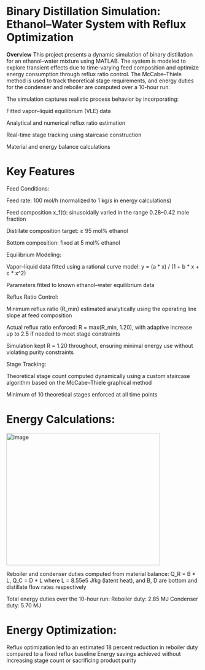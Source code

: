 # Binary Distillation Simulation: Ethanol–Water System with Reflux Optimization
**Overview**
This project presents a dynamic simulation of binary distillation for an ethanol–water mixture using MATLAB. The system is modeled to explore transient effects due to time-varying feed composition and optimize energy consumption through reflux ratio control. The McCabe–Thiele method is used to track theoretical stage requirements, and energy duties for the condenser and reboiler are computed over a 10-hour run.

The simulation captures realistic process behavior by incorporating:

Fitted vapor–liquid equilibrium (VLE) data

Analytical and numerical reflux ratio estimation

Real-time stage tracking using staircase construction

Material and energy balance calculations

# Key Features
Feed Conditions:

Feed rate: 100 mol/h (normalized to 1 kg/s in energy calculations)

Feed composition x_f(t): sinusoidally varied in the range 0.28–0.42 mole fraction

Distillate composition target: ≥ 95 mol% ethanol

Bottom composition: fixed at 5 mol% ethanol

Equilibrium Modeling:

Vapor–liquid data fitted using a rational curve model:
y = (a * x) / (1 + b * x + c * x^2)

Parameters fitted to known ethanol–water equilibrium data

Reflux Ratio Control:

Minimum reflux ratio (R_min) estimated analytically using the operating line slope at feed composition

Actual reflux ratio enforced: R = max(R_min, 1.20), with adaptive increase up to 2.5 if needed to meet stage constraints

Simulation kept R = 1.20 throughout, ensuring minimal energy use without violating purity constraints

Stage Tracking:

Theoretical stage count computed dynamically using a custom staircase algorithm based on the McCabe–Thiele graphical method

Minimum of 10 theoretical stages enforced at all time points

# Energy Calculations:
<img width="400" height="344" alt="image" src="https://github.com/user-attachments/assets/3057f491-2020-4456-b74d-4db7f5f34d5c" />

Reboiler and condenser duties computed from material balance:
Q_R = B * L, Q_C = D * L
where L = 8.55e5 J/kg (latent heat), and B, D are bottom and distillate flow rates respectively

Total energy duties over the 10-hour run:
Reboiler duty: 2.85 MJ
Condenser duty: 5.70 MJ

# Energy Optimization:
Reflux optimization led to an estimated 18 percent reduction in reboiler duty compared to a fixed reflux baseline
Energy savings achieved without increasing stage count or sacrificing product purity
